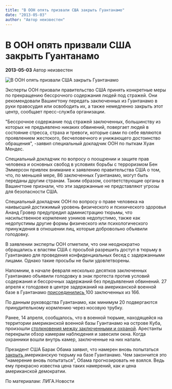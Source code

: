```yaml
---
title: "В ООН опять призвали США закрыть Гуантанамо"
date: "2013-05-03"
author: "Автор неизвестен"
---
```


# В ООН опять призвали США закрыть Гуантанамо

**2013-05-03** Автор неизвестен

![В ООН опять призвали США закрыть Гуантанамо](http://news.liga.net/upload/resize_cache/iblock/092/380_230_2/0929bf12d4751de7567980c6ef707155.jpg)

Эксперты ООН призвали правительство США принять конкретные меры по прекращению бессрочного содержания людей под стражей. Они рекомендовали Вашингтону передать заключенных из Гуантанамо в руки правосудия или освободить их, а также немедленно закрыть этот центр, сообщает пресс-служба организации.

"Бессрочное содержание под стражей заключенных, большинству из которых не предъявлено никаких обвинений, повергает людей в состояние стресса, страха и тревоги, которые сами по себе являются проявлением жестокого, бесчеловечного и унижающего достоинство обращения", -заявил специальный докладчик ООН по пыткам Хуан Мендес.

Специальный докладчик по вопросу о поощрении и защите прав человека и основных свобод в условиях борьбы с терроризмом Бен Эммерсон привлек внимание к заявлению правительства США о том, что, по меньшей мере, 86 заключенных Гуантанамо, могут быть переданы другим странам. Таким образом, соответствующие органы в Вашингтоне признали, что эти задержанные не представляют угрозы для безопасности США.

Специальный докладчик ООН по вопросу о праве человека на наивысший достижимый уровень физического и психического здоровья Ананд Гровер предупредил администрацию тюрьмы, что насильственное кормление узников недопустимо, также как недопустимы другие формы физического или психологического принуждения в отношении лиц, которые добровольно объявили голодовку.

В заявлении эксперты ООН отметили, что они неоднократно обращались к властям США с просьбой разрешить доступ в тюрьму в Гуантанамо для проведения конфиденциальных бесед с задержанными лицами. Однако такие просьбы не были удовлетворены.

Напомним, в начале февраля несколько десятков заключенных Гуантанамо объявили голодовку в знак протеста против условий содержания и бессрочных задержаний без предъявления обвинений. 27 апреля к голодовке в центре задержаний на американской военной базе в Гуантанамо [присоединились ](http://news.liga.net/news/world/847820-v_amerikanskoy_tyurme_guantanamo_massovo_golodayut_zaklyuchennye.htm)100 заключенных из 166.

По данным руководства Гуантанамо, как минимум 20 подвергаются принудительному кормлению через носовую трубку.

Ранее, 14 апреля, сообщалось, что в военной тюрьме, находящейся на территории американской военной базы Гуантанамо на острове Куба, произошли [столкновения между заключенными и охраной](http://news.liga.net/news/world/840955-v_amerikanskoy_tyurme_guantanamo_zaklyuchennye_ustroili_bunt.htm). Арестанты перекрыли обзор камерам наблюдения и завесили окна. Когда охранники вошли внутрь камер, заключенные на них напали.

Президент США Барак Обама заявил, что намерен вновь попытаться [закрыть ](http://news.liga.net/news/world/849213-obama_poobeshchal_obsudit_vozmozhnost_zakrytiya_guantanamo.htm)американскую тюрьму на базе Гуантанамо. Чем закончится это "намерение вновь попытаться", Обама прогнозировать не взялся. Ведь ему прекрасно известна цена таких намерений, как и цена американской демократии.

По материалам: ЛИГА.Новости